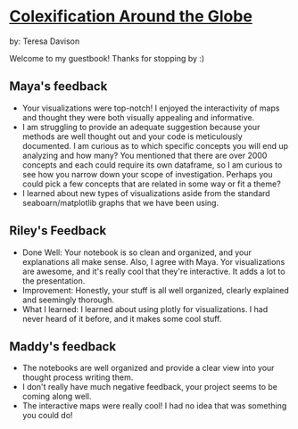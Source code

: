 # [Colexification Around the Globe](https://github.com/Data-Science-for-Linguists-2024/Colexification-Across-the-Globe)
by: Teresa Davison

Welcome to my guestbook! Thanks for stopping by :)

## Maya's feedback
- Your visualizations were top-notch! I enjoyed the interactivity of maps and thought they were both visually appealing and informative. 
- I am struggling to provide an adequate suggestion because your methods are well thought out and your code is meticulously documented. I am curious as to which specific concepts you will end up analyzing and how many? You mentioned that there are over 2000 concepts and each could require its own dataframe, so I am curious to see how you narrow down your scope of investigation. Perhaps you could pick a few concepts that are related in some way or fit a theme? 
- I learned about new types of visualizations aside from the standard seaboarn/matplotlib graphs that we have been using. 

## Riley's Feedback
- Done Well: Your notebook is so clean and organized, and your explanations all make sense. Also, I agree with Maya. Yor visualizations are awesome, and it's really cool that they're interactive. It adds a lot to the presentation.
- Improvement: Honestly, your stuff is all well organized, clearly explained and seemingly thorough.
- What I learned: I learned about using plotly for visualizations. I had never heard of it before, and it makes some cool stuff.

## Maddy's feedback
- The notebooks are well organized and provide a clear view into your thought process writing them.
- I don't really have much negative feedback, your project seems to be coming along well.
- The interactive maps were really cool! I had no idea that was something you could do!
